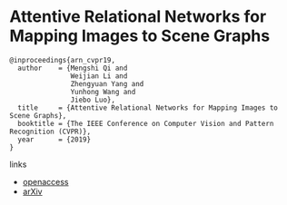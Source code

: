 # Attentive Relational Networks for Mapping Images to Scene Graphs

```
@inproceedings{arn_cvpr19,
  author    = {Mengshi Qi and
               Weijian Li and
               Zhengyuan Yang and
               Yunhong Wang and
               Jiebo Luo},
  title     = {Attentive Relational Networks for Mapping Images to Scene Graphs},
  booktitle = {The IEEE Conference on Computer Vision and Pattern Recognition (CVPR)},
  year      = {2019}
}
```

links
- [openaccess](http://openaccess.thecvf.com/content_CVPR_2019/html/Qi_Attentive_Relational_Networks_for_Mapping_Images_to_Scene_Graphs_CVPR_2019_paper.html)
- [arXiv](https://arxiv.org/abs/1811.10696)
